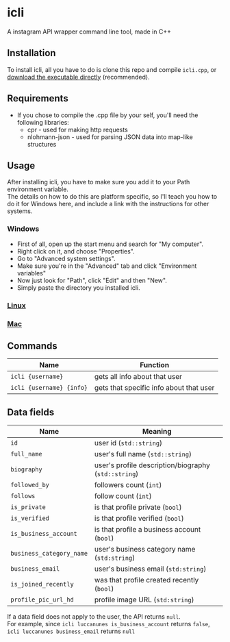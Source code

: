 # icli
 A instagram API wrapper command line tool, made in C++
 
## Installation
To install icli, all you have to do is clone this repo and compile `icli.cpp`, or [download the executable directly](https://mega.nz/file/3FkiUCrY#xPukt0BvlLVs17hXJQx9rlBUFPYMV29g1iCnryg97AU) (recommended).

## Requirements
- If you chose to compile the .cpp file by your self, you'll need the following libraries:
   * cpr - used for making http requests
   * nlohmann-json - used for parsing JSON data into map-like structures

## Usage
After installing icli, you have to make sure you add it to your Path environment variable. <br />
The details on how to do this are platform specific, so I'll  teach you how to do it for Windows here, and include a link with the instructions for other systems.

### Windows
- First of all, open up the start menu and search for "My computer". <br />
- Right click on it, and choose "Properties". <br />
- Go to "Advanced system settings". <br />
- Make sure you're in the "Advanced" tab and click "Environment variables" <br />
- Now just look for "Path", click "Edit" and then "New". <br />
- Simply paste the directory you installed icli.

### [Linux](https://opensource.com/article/17/6/set-path-linux)

### [Mac](https://www.cyberciti.biz/faq/appleosx-bash-unix-change-set-path-environment-variable/)

## Commands
|  Name                                 | Function |
| ------------------------------------- | -------- |
| `icli {username}`                     | gets all info about that user   |
| `icli {username} {info}`              | gets that specific info about that user   |

## Data fields
|  Name                                 | Meaning |
| ------------------------------------- | ------- |
| `id`                                  | user id (`std::string`) |
| `full_name`                           | user's full name (`std::string`) |
| `biography`                           | user's profile description/biography (`std::string`) |
| `followed_by`                         | followers count (`int`) |
| `follows`                             | follow count (`int`) |
| `is_private`                          | is that profile private (`bool`) |
| `is_verified`                         | is that profile verified (`bool`) |
| `is_business_account`                 | is that profile a business account (`bool`) |
| `business_category_name`              | user's business category name (`std:string`) |
| `business_email`                      | user's business email (`std:string`) |
| `is_joined_recently`                  | was that profile created recently (`bool`) |
| `profile_pic_url_hd`                  | profile image URL (`std:string`) |

If a data field does not apply to the user, the API returns `null`. <br /> For example, since `icli luccanunes is_business_account` returns `false`, `icli luccanunes business_email` returns `null`
